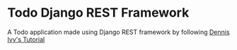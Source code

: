 # Todo Django REST Framework
A Todo application made using Django REST framework by following [Dennis Ivy's Tutorial](https://www.youtube.com/watch?v=hISSGMafzvU&ab_channel=DennisIvy)